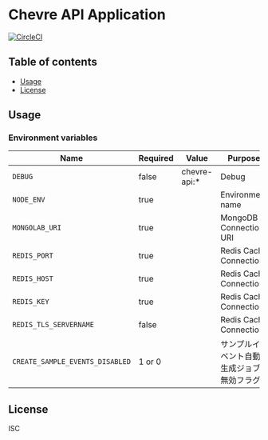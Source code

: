 # Chevre API Application

[![CircleCI](https://circleci.com/gh/chevre-jp/api.svg?style=svg)](https://circleci.com/gh/chevre-jp/api)

## Table of contents

* [Usage](#usage)
* [License](#license)

## Usage

### Environment variables

| Name                            | Required | Value        | Purpose                                  |
| ------------------------------- | -------- | ------------ | ---------------------------------------- |
| `DEBUG`                         | false    | chevre-api:* | Debug                                    |
| `NODE_ENV`                      | true     |              | Environment name                         |
| `MONGOLAB_URI`                  | true     |              | MongoDB Connection URI                   |
| `REDIS_PORT`                    | true     |              | Redis Cache Connection                   |
| `REDIS_HOST`                    | true     |              | Redis Cache Connection                   |
| `REDIS_KEY`                     | true     |              | Redis Cache Connection                   |
| `REDIS_TLS_SERVERNAME`          | false    |              | Redis Cache Connection                   |
| `CREATE_SAMPLE_EVENTS_DISABLED` | 1 or 0   |              | サンプルイベント自動生成ジョブ無効フラグ |

## License

ISC
